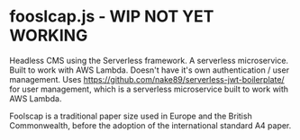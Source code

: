 # fooslcap.js - WIP NOT YET WORKING

Headless CMS using the Serverless framework. A serverless microservice. Built to work with AWS Lambda. Doesn't have it's own authentication / user management. Uses https://github.com/nake89/serverless-jwt-boilerplate/ for user management, which is a serverless microservice built to work with AWS Lambda.

Foolscap is a traditional paper size used in Europe and the British Commonwealth, before the adoption of the international standard A4 paper.
